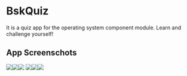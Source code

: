 # BskQuiz

It is a quiz app for the operating system component module. Learn and challenge yourself!

## App Screenschots


![](images/screen-0.png)![](images/screen-00.png)![](images/screen-01.png)
![](images/screen-02.png)![](images/screen-03.png)![](images/screen-04.png)

